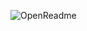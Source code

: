![OpenReadme](https://openreadme.vercel.app/api/openreadme?direct=true&theme=bento&n=Ravi&g=ravixalgorithm&x=ravixalgorithm&l=ravixalgorithm&i=https%3A%2F%2Fmedia.licdn.com%2Fdms%2Fimage%2Fv2%2FD5603AQEYV5Z58t6l8A%2Fprofile-displayphoto-scale_400_400%2FB56ZnhgPOWHkAg-%2F0%2F1760424951727%3Fe%3D1762992000%26v%3Dbeta%26t%3DMKHu8SkrqGJ5rDg4ETT1hW5eFRDbi02iOv1YD0od9Es&p=github.com%2Fopen-dev-society&z=44d95)
